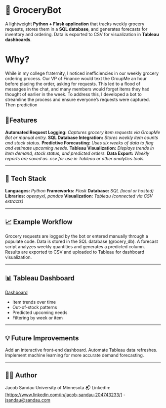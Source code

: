 # 🛒 GroceryBot

A lightweight **Python + Flask application** that tracks weekly grocery requests, stores them in a **SQL database**, and generates forecasts for inventory and ordering. Data is exported to CSV for visualization in **Tableau dashboards**.  

# Why?
While in my college fraternity, I noticed inefficiencies in our weekly grocery ordering process. Our VP of Finance would text the GroupMe an hour before placing the order, asking for requests. This led to a flood of messages in the chat, and many members would forget items they had thought of earlier in the week. To address this, I developed a bot to streamline the process and ensure everyone’s requests were captured. Then prediction 

## 🚀Features

**Automated Request Logging:** *Captures grocery item requests via GroupMe Bot or manual entry.*
**SQL Database Integration:** *Stores weekly item counts and stock status.*
**Predictive Forecasting:** *Uses six weeks of data to flag and estimate upcoming needs.*
**Tableau Visualization:** *Displays trends in item demand, stock status, and predicted orders.*
**Data Export:** *Weekly reports are saved as .csv for use in Tableau or other analytics tools.*

---   

## 🧰 Tech Stack

**Languages:** *Python*
**Frameworks:** *Flask*
**Database:** *SQL (local or hosted)*
**Libraries:** *openpyxl, pandas*
**Visualization:** *Tableau (connected via CSV extracts)*

---   

## 📈 Example Workflow
Grocery requests are logged by the bot or entered manually through a populate code.
Data is stored in the SQL database (grocery_db).
A forecast script analyzes weekly quantities and generates a predicted column.
Results are exported to CSV and uploaded to Tableau for dashboard visualization.

---   

## 📊 Tableau Dashboard
[Dashboard](https://public.tableau.com/views/GroceryBotData/Dashboard1?:language=en-US&:sid=&:redirect=auth&:display_count=n&:origin=viz_share_link)     
- Item trends over time
- Out-of-stock patterns
- Predicted upcoming needs
- Filtering by week or item

---   

## 💡 Future Improvements
Add an interactive front-end dashboard.
Automate Tableau data refreshes.
Implement machine learning for more accurate demand forecasting.

---   

## 👨‍💻 Author
Jacob Sandau
University of Minnesota
📬 LinkedIn: [https://www.linkedin.com/in/jacob-sandau-204743233/] - jsandau@sandau.com
